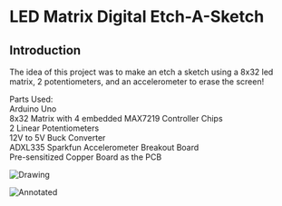 # LED Matrix Digital Etch-A-Sketch
## Introduction
The idea of this project was to make an etch a sketch using a 8x32 led matrix, 2 potentiometers, and an accelerometer to erase the screen!

Parts Used: <br>
Arduino Uno <br>
8x32 Matrix with 4 embedded MAX7219 Controller Chips <br>
2 Linear Potentiometers <br>
12V to 5V Buck Converter <br>
ADXL335 Sparkfun Accelerometer Breakout Board <br>
Pre-sensitized Copper Board as the PCB <br>


![Drawing](https://i.imgur.com/qu3H2nD.png)

![Annotated](https://i.imgur.com/I8Jbyin.jpg)

